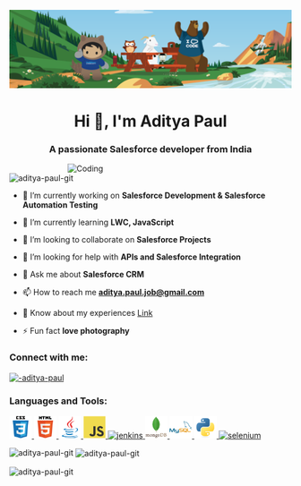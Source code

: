 ![logo](https://github.com/aditya-paul-git/aditya-paul-git/blob/main/GitHub_Banner.png)

<h1 align="center">Hi 👋, I'm Aditya Paul</h1>
<h3 align="center">A passionate Salesforce developer from India</h3>

<img align="right" width="400" src="https://camo.githubusercontent.com/7de37139d0b4c1ce40865e799b446c0e963a3dd8fb68d239707237c40604fa3d/68747470733a2f2f63646e2e6472696262626c652e636f6d2f75736572732f3733303730332f73637265656e73686f74732f363538313234332f6176656e746f2e676966" alt="Coding" />

<p align="left"> <img src="https://komarev.com/ghpvc/?username=aditya-paul-git&label=Profile%20views&color=0e75b6&style=flat" alt="aditya-paul-git" /> </p>

- 🔭 I’m currently working on **Salesforce Development & Salesforce Automation Testing**

- 🌱 I’m currently learning **LWC, JavaScript**

- 👯 I’m looking to collaborate on **Salesforce Projects**

- 🤝 I’m looking for help with **APIs and Salesforce Integration**

- 💬 Ask me about **Salesforce CRM**

- 📫 How to reach me **aditya.paul.job@gmail.com**

- 📄 Know about my experiences <a href="https://drive.google.com/file/d/1QAhxtAA36cp9EwNyak-SaXM6W6exjK8c/view?usp=drive_link">Link<a/>

- ⚡ Fun fact **love photography**

<h3 align="left">Connect with me:</h3>
<p align="left">
<a href="https://linkedin.com/in/-aditya-paul" target="blank"><img align="center" src="https://raw.githubusercontent.com/rahuldkjain/github-profile-readme-generator/master/src/images/icons/Social/linked-in-alt.svg" alt="-aditya-paul" height="30" width="40" /></a>
</p>

<h3 align="left">Languages and Tools:</h3>
<p align="left"> <a href="https://www.w3schools.com/css/" target="_blank" rel="noreferrer"> <img src="https://raw.githubusercontent.com/devicons/devicon/master/icons/css3/css3-original-wordmark.svg" alt="css3" width="40" height="40"/> </a> <a href="https://www.w3.org/html/" target="_blank" rel="noreferrer"> <img src="https://raw.githubusercontent.com/devicons/devicon/master/icons/html5/html5-original-wordmark.svg" alt="html5" width="40" height="40"/> </a> <a href="https://www.java.com" target="_blank" rel="noreferrer"> <img src="https://raw.githubusercontent.com/devicons/devicon/master/icons/java/java-original.svg" alt="java" width="40" height="40"/> </a> <a href="https://developer.mozilla.org/en-US/docs/Web/JavaScript" target="_blank" rel="noreferrer"> <img src="https://raw.githubusercontent.com/devicons/devicon/master/icons/javascript/javascript-original.svg" alt="javascript" width="40" height="40"/> </a> <a href="https://www.jenkins.io" target="_blank" rel="noreferrer"> <img src="https://www.vectorlogo.zone/logos/jenkins/jenkins-icon.svg" alt="jenkins" width="40" height="40"/> </a> <a href="https://www.mongodb.com/" target="_blank" rel="noreferrer"> <img src="https://raw.githubusercontent.com/devicons/devicon/master/icons/mongodb/mongodb-original-wordmark.svg" alt="mongodb" width="40" height="40"/> </a> <a href="https://www.mysql.com/" target="_blank" rel="noreferrer"> <img src="https://raw.githubusercontent.com/devicons/devicon/master/icons/mysql/mysql-original-wordmark.svg" alt="mysql" width="40" height="40"/> </a> <a href="https://www.python.org" target="_blank" rel="noreferrer"> <img src="https://raw.githubusercontent.com/devicons/devicon/master/icons/python/python-original.svg" alt="python" width="40" height="40"/> </a> <a href="https://www.selenium.dev" target="_blank" rel="noreferrer"> <img src="https://raw.githubusercontent.com/detain/svg-logos/780f25886640cef088af994181646db2f6b1a3f8/svg/selenium-logo.svg" alt="selenium" width="40" height="40"/> </a> </p>

<p><img align="left" src="https://github-readme-stats.vercel.app/api/top-langs?username=aditya-paul-git&show_icons=true&locale=en&layout=compact" alt="aditya-paul-git" /></p>

<p>&nbsp;<img align="center" src="https://github-readme-stats.vercel.app/api?username=aditya-paul-git&show_icons=true&locale=en" alt="aditya-paul-git" /></p>

<p><img align="center" src="https://github-readme-streak-stats.herokuapp.com/?user=aditya-paul-git&" alt="aditya-paul-git" /></p>
